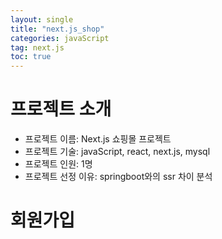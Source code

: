 ```yaml
---
layout: single
title: "next.js_shop"
categories: javaScript
tag: next.js
toc: true
---
```


# 프로젝트 소개
- 프로젝트 이름: Next.js 쇼핑몰 프로젝트
- 프로젝트 기술: javaScript, react, next.js, mysql
- 프로젝트 인원: 1명
- 프로젝트 선정 이유: springboot와의 ssr 차이 분석


# 회원가입



